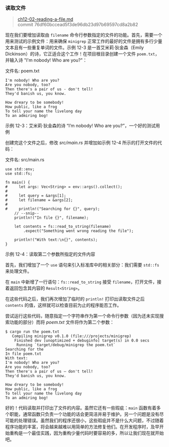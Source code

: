 ### 读取文件

> [ch12-02-reading-a-file.md](https://github.com/rust-lang/book/blob/master/src/ch12-02-reading-a-file.md)
> <br>
> commit 76df60bccead5f3de96db23d97b69597cd8a2b82

现在我们要增加读取由 `filename` 命令行参数指定的文件的功能。首先，需要一个用来测试的示例文件：用来确保 `minigrep` 正常工作的最好的文件是拥有多行少量文本且有一些重复单词的文件。示例 12-3 是一首艾米莉·狄金森（Emily Dickinson）的诗，它正适合这个工作！在项目根目录创建一个文件 `poem.txt`，并输入诗 "I'm nobody! Who are you?"：

<span class="filename">文件名: poem.txt</span>

```text
I'm nobody! Who are you?
Are you nobody, too?
Then there's a pair of us - don't tell!
They'd banish us, you know.

How dreary to be somebody!
How public, like a frog
To tell your name the livelong day
To an admiring bog!
```

<span class="caption">示例 12-3：艾米莉·狄金森的诗 “I’m nobody! Who are you?”，一个好的测试用例</span>

创建完这个文件之后，修改 *src/main.rs* 并增加如示例 12-4 所示的打开文件的代码：

<span class="filename">文件名: src/main.rs</span>

```rust,should_panic
use std::env;
use std::fs;

fn main() {
#     let args: Vec<String> = env::args().collect();
#
#     let query = &args[1];
#     let filename = &args[2];
#
#     println!("Searching for {}", query);
    // --snip--
    println!("In file {}", filename);

    let contents = fs::read_to_string(filename)
        .expect("Something went wrong reading the file");

    println!("With text:\n{}", contents);
}
```

<span class="caption">示例 12-4：读取第二个参数所指定的文件内容</span>

首先，我们增加了一个 `use` 语句来引入标准库中的相关部分：我们需要 `std::fs` 来处理文件。

在 `main` 中新增了一行语句：`fs::read_to_string` 接受 `filename`，打开文件，接着返回包含其内容的 `Result<String>`。

在这些代码之后，我们再次增加了临时的 `println!` 打印出读取文件之后 `contents` 的值，这样就可以检查目前为止的程序能否工作。

尝试运行这些代码，随意指定一个字符串作为第一个命令行参数（因为还未实现搜索功能的部分）而将 *poem.txt* 文件将作为第二个参数：

```text
$ cargo run the poem.txt
   Compiling minigrep v0.1.0 (file:///projects/minigrep)
    Finished dev [unoptimized + debuginfo] target(s) in 0.0 secs
     Running `target/debug/minigrep the poem.txt`
Searching for the
In file poem.txt
With text:
I'm nobody! Who are you?
Are you nobody, too?
Then there's a pair of us — don't tell!
They'd banish us, you know.

How dreary to be somebody!
How public, like a frog
To tell your name the livelong day
To an admiring bog!
```

好的！代码读取并打印出了文件的内容。虽然它还有一些瑕疵：`main` 函数有着多个职能，通常函数只负责一个功能的话会更简洁并易于维护。另一个问题是没有尽可能的处理错误。虽然我们的程序还很小，这些瑕疵并不是什么大问题，不过随着程序功能的丰富，将会越来越难以用简单的方法修复他们。在开发程序时，及早开始重构是一个最佳实践，因为重构少量代码时要容易的多，所以让我们现在就开始吧。
